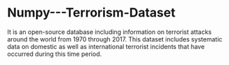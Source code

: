# Numpy---Terrorism-Dataset
It is an open-source database including information on terrorist attacks around the world from 1970 through 2017. This dataset includes systematic data on domestic as well as international terrorist incidents that have occurred during this time period.
